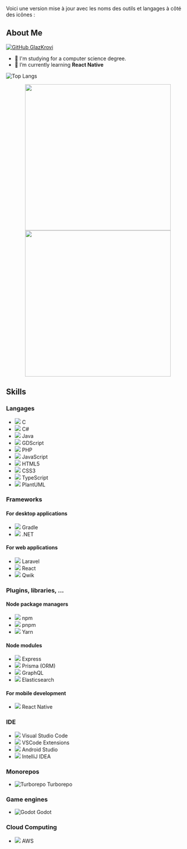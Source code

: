 Voici une version mise à jour avec les noms des outils et langages à côté des icônes :

## About Me

[![GitHub GlazKrovi](https://img.shields.io/github/followers/GlazKrovi?label=follow&style=social)](https://github.com/GlazKrovi)

- 🔭 I'm studying for a computer science degree.
- 🌱 I’m currently learning **React Native**

![Top Langs](https://github-readme-stats.vercel.app/api/top-langs/?username=GlazKrovi&layout=compact&theme=dark&hide_border=true)

<p align="center">
  <img src="https://github-readme-stats.vercel.app/api?username=GlazKrovi&show_icons=true&theme=bear" width="400">
  <img src="https://github-readme-streak-stats.herokuapp.com?user=GlazKrovi&theme=dark&hide_border=true" width="400">
</p>

## Skills

### Langages

- ![](https://api.iconify.design/devicon:c.svg) C
- ![](https://api.iconify.design/devicon:csharp.svg) C#
- ![](https://api.iconify.design/devicon:java-wordmark.svg) Java
- ![](https://api.iconify.design/vscode-icons:file-type-gdscript.svg) GDScript
- ![](https://api.iconify.design/devicon:php.svg) PHP
- ![](https://api.iconify.design/devicon:javascript.svg) JavaScript
- ![](https://api.iconify.design/devicon:html5-wordmark.svg) HTML5
- ![](https://api.iconify.design/devicon:css3-wordmark.svg) CSS3
- ![](https://api.iconify.design/devicon:typescript.svg) TypeScript
- ![](https://api.iconify.design/vscode-icons:file-type-plantuml.svg) PlantUML

### Frameworks

#### For desktop applications

- ![](https://api.iconify.design/logos:gradle.svg) Gradle
- ![](https://api.iconify.design/devicon:dotnetcore.svg) .NET

#### For web applications

- ![](https://api.iconify.design/devicon:laravel-wordmark.svg) Laravel
- ![](https://api.iconify.design/devicon:react-wordmark.svg) React
- ![](https://api.iconify.design/devicon:qwik-wordmark.svg) Qwik

### Plugins, libraries, ...

#### Node package managers

- ![](https://api.iconify.design/devicon:npm-wordmark.svg) npm
- ![](https://api.iconify.design/logos:pnpm.svg) pnpm
- ![](https://api.iconify.design/logos:yarn.svg) Yarn

#### Node modules

- ![](https://api.iconify.design/devicon:express-wordmark.svg) Express
- ![](https://api.iconify.design/devicon:prisma-wordmark.svg) Prisma (ORM)
- ![](https://api.iconify.design/logos:graphql.svg) GraphQL
- ![](https://api.iconify.design/logos:elasticsearch.svg) Elasticsearch

#### For mobile development

- ![](https://api.iconify.design/devicon:react.svg) React Native

### IDE

- ![](https://api.iconify.design/devicon:vscode-wordmark.svg) Visual Studio Code
- ![](https://api.iconify.design/mdi:star-four-points-outline.svg) VSCode Extensions
- ![](https://api.iconify.design/devicon:androidstudio-wordmark.svg) Android Studio
- ![](https://api.iconify.design/devicon:intellij.svg) IntelliJ IDEA

### Monorepos

- ![Turborepo](https://api.iconify.design/logos:turborepo.svg) Turborepo

### Game engines

- ![Godot](https://api.iconify.design/logos:godot.svg) Godot

### Cloud Computing

- ![](https://api.iconify.design/logos:aws.svg) AWS
